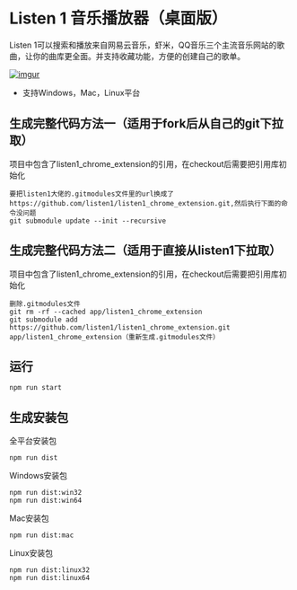 Listen 1 音乐播放器（桌面版）
=========================

Listen 1可以搜索和播放来自网易云音乐，虾米，QQ音乐三个主流音乐网站的歌曲，让你的曲库更全面。并支持收藏功能，方便的创建自己的歌单。

[![imgur](http://i.imgur.com/Ae6ItmA.png)]()

* 支持Windows，Mac，Linux平台


生成完整代码方法一（适用于fork后从自己的git下拉取）
-----------
项目中包含了listen1_chrome_extension的引用，在checkout后需要把引用库初始化

    要把listen1大佬的.gitmodules文件里的url换成了https://github.com/listen1/listen1_chrome_extension.git,然后执行下面的命令没问题
    git submodule update --init --recursive
    

生成完整代码方法二（适用于直接从listen1下拉取）
-----------
项目中包含了listen1_chrome_extension的引用，在checkout后需要把引用库初始化
   
    删除.gitmodules文件
    git rm -rf --cached app/listen1_chrome_extension  
    git submodule add https://github.com/listen1/listen1_chrome_extension.git  app/listen1_chrome_extension（重新生成.gitmodules文件）

运行
----


    npm run start

生成安装包
---------
全平台安装包

    npm run dist

Windows安装包

    npm run dist:win32
    npm run dist:win64
    
Mac安装包

    npm run dist:mac
    
Linux安装包

    npm run dist:linux32
    npm run dist:linux64
